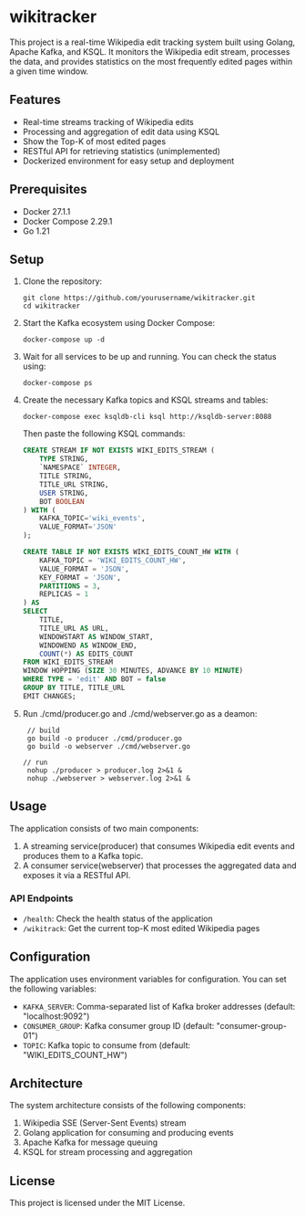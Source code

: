 # wikitracker

This project is a real-time Wikipedia edit tracking system built using Golang, Apache Kafka, and KSQL. It monitors the Wikipedia edit stream, processes the data, and provides statistics on the most frequently edited pages within a given time window.

## Features

- Real-time streams tracking of Wikipedia edits
- Processing and aggregation of edit data using KSQL
- Show the Top-K of most edited pages
- RESTful API for retrieving statistics (unimplemented)
- Dockerized environment for easy setup and deployment

## Prerequisites

- Docker 27.1.1
- Docker Compose 2.29.1
- Go 1.21

## Setup

1. Clone the repository:
   ```
   git clone https://github.com/yourusername/wikitracker.git
   cd wikitracker
   ```

2. Start the Kafka ecosystem using Docker Compose:
   ```
   docker-compose up -d
   ```

3. Wait for all services to be up and running. You can check the status using:
   ```
   docker-compose ps
   ```

4. Create the necessary Kafka topics and KSQL streams and tables:
   ```
   docker-compose exec ksqldb-cli ksql http://ksqldb-server:8088
   ```
   Then paste the following KSQL commands:
   ```sql
   CREATE STREAM IF NOT EXISTS WIKI_EDITS_STREAM (
       TYPE STRING,
       `NAMESPACE` INTEGER,
       TITLE STRING,
       TITLE_URL STRING,
       USER STRING,
       BOT BOOLEAN
   ) WITH (
       KAFKA_TOPIC='wiki_events',
       VALUE_FORMAT='JSON'
   );

   CREATE TABLE IF NOT EXISTS WIKI_EDITS_COUNT_HW WITH (
       KAFKA_TOPIC = 'WIKI_EDITS_COUNT_HW',
       VALUE_FORMAT = 'JSON',
       KEY_FORMAT = 'JSON',
       PARTITIONS = 3,
       REPLICAS = 1
   ) AS
   SELECT
       TITLE,
       TITLE_URL AS URL,
       WINDOWSTART AS WINDOW_START,
       WINDOWEND AS WINDOW_END,
       COUNT(*) AS EDITS_COUNT
   FROM WIKI_EDITS_STREAM 
   WINDOW HOPPING (SIZE 30 MINUTES, ADVANCE BY 10 MINUTE)
   WHERE TYPE = 'edit' AND BOT = false
   GROUP BY TITLE, TITLE_URL
   EMIT CHANGES;
   ```

5. Run ./cmd/producer.go and ./cmd/webserver.go as a deamon:
   ```
    // build
    go build -o producer ./cmd/producer.go
    go build -o webserver ./cmd/webserver.go
   
   // run
    nohup ./producer > producer.log 2>&1 &
    nohup ./webserver > webserver.log 2>&1 &
   ```

## Usage

The application consists of two main components:

1. A streaming service(producer) that consumes Wikipedia edit events and produces them to a Kafka topic.
2. A consumer service(webserver) that processes the aggregated data and exposes it via a RESTful API.

### API Endpoints

- `/health`: Check the health status of the application
- `/wikitrack`: Get the current top-K most edited Wikipedia pages

## Configuration

The application uses environment variables for configuration. You can set the following variables:

- `KAFKA_SERVER`: Comma-separated list of Kafka broker addresses (default: "localhost:9092")
- `CONSUMER_GROUP`: Kafka consumer group ID (default: "consumer-group-01")
- `TOPIC`: Kafka topic to consume from (default: "WIKI_EDITS_COUNT_HW")

## Architecture

The system architecture consists of the following components:

1. Wikipedia SSE (Server-Sent Events) stream
2. Golang application for consuming and producing events
3. Apache Kafka for message queuing
4. KSQL for stream processing and aggregation

## License
This project is licensed under the MIT License.